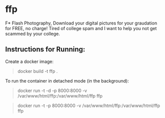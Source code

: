 # ffp
F* Flash Photography, Download your digital pictures for your graudation for FREE, no charge! Tired of college spam and I want to help you not get scammed by your college.

## Instructions for Running:
Create a docker image:
>docker build -t ffp .

To run the container in detached mode (in the background): 
>docker run -t -d -p 8000:8000 -v /var/www/html/ffp:/var/www/html/ffp ffp

>docker run -t -p 8000:8000 -v /var/www/html/ffp:/var/www/html/ffp ffp